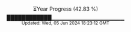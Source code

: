 <p align="center">
⏳Year Progress (42.83 %) <br>
████████████▁▁▁▁▁▁▁▁▁▁▁▁▁▁▁▁▁▁ <br>
<sub>Updated: Wed, 05 Jun 2024 18:23:12 GMT</sub>
</p>

